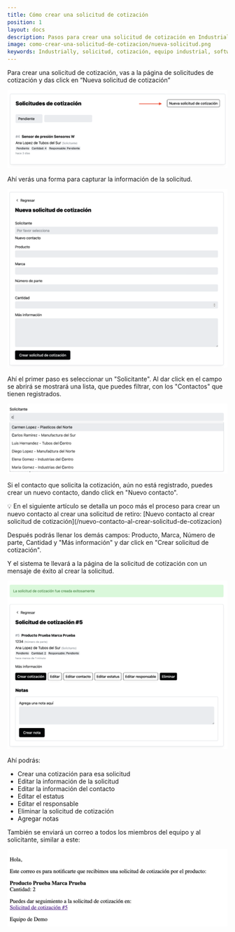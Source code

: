 ```yaml
---
title: Cómo crear una solicitud de cotización
position: 1
layout: docs
description: Pasos para crear una solicitud de cotización en Industrially.
image: como-crear-una-solicitud-de-cotizacion/nueva-solicitud.png
keywords: Industrially, solicitud, cotización, equipo industrial, software para proveedores industriales, gestión de solicitudes, flujo de cotización, equipo industrial, portal de clientes, seguimiento de cotizaciones
---
```


Para crear una solicitud de cotización, vas a la página de solicitudes de cotización y das click en “Nueva solicitud de cotización”

![Nueva solicitud de cotización](como-crear-una-solicitud-de-cotizacion/nueva-solicitud.png)

Ahí verás una forma para capturar la información de la solicitud.

![Formulario de solicitud de cotización](como-crear-una-solicitud-de-cotizacion/formulario.png)

Ahí el primer paso es seleccionar un "Solicitante". Al dar click en el campo se abrirá se mostrará una lista, que puedes filtrar, con los "Contactos" que tienen registrados.

![Seleccionar solicitante](como-crear-una-solicitud-de-cotizacion/seleccionar-solicitante.png)

Si el contacto que solicita la cotización, aún no está registrado, puedes crear un nuevo contacto, dando click en "Nuevo contacto".

<aside class="p-4 bg-gray-100 rounded-lg">
💡 En el siguiente artículo se detalla un poco más el proceso para crear un nuevo contacto al crear una solicitud de retiro:
[Nuevo contacto al crear solicitud de cotización](/nuevo-contacto-al-crear-solicitud-de-cotizacion)
</aside>

Después podrás llenar los demás campos: Producto, Marca, Número de parte, Cantidad y "Más información" y dar click en "Crear solicitud de cotización".

Y el sistema te llevará a la página de la solicitud de cotización con un mensaje de éxito al crear la solicitud.

![Solicitud de cotización creada](como-crear-una-solicitud-de-cotizacion/solicitud-creada.png)

Ahí podrás:

- Crear una cotización para esa solicitud
- Editar la información de la solicitud
- Editar la información del contacto
- Editar el estatus
- Editar el responsable
- Eliminar la solicitud de cotización
- Agregar notas

También se enviará un correo a todos los miembros del equipo y al solicitante, similar a este:

![Correo de solicitud de cotización](como-crear-una-solicitud-de-cotizacion/correo.png)

